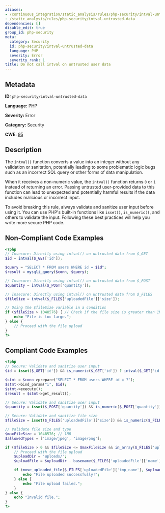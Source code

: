 ```yaml
---
aliases:
- /continuous_integration/static_analysis/rules/php-security/intval-untrusted-data
- /static_analysis/rules/php-security/intval-untrusted-data
dependencies: []
disable_edit: true
group_id: php-security
meta:
  category: Security
  id: php-security/intval-untrusted-data
  language: PHP
  severity: Error
  severity_rank: 1
title: Do not call intval on untrusted user data
---
```

<!--  SOURCED FROM https://github.com/DataDog/datadog-static-analyzer-rule-docs -->


## Metadata
**ID:** `php-security/intval-untrusted-data`

**Language:** PHP

**Severity:** Error

**Category:** Security

**CWE**: [95](https://cwe.mitre.org/data/definitions/95.html)

## Description
The `intval()` function converts a value into an integer without any validation or sanitation, potentially leading to some problematic logic bugs such as an incorrect SQL query or other forms of data manipulation.

When it receives a non-numeric value, the `intval()` function returns `0` or `1` instead of returning an error. Passing untrusted user-provided data to this function can lead to unexpected and potentially harmful results if the data includes malicious or incorrect input.

To avoid breaking this rule, always validate and sanitize user input before using it. You can use PHP's built-in functions like `isset()`, `is_numeric()`, and others to validate the input. Following these best practices will help you write more secure PHP code.

## Non-Compliant Code Examples
```php
<?php
// Insecure: Directly using intval() on untrusted data from $_GET
$id = intval($_GET['id']);

$query = "SELECT * FROM users WHERE id = $id";
$result = mysqli_query($conn, $query);

// Insecure: Directly using intval() on untrusted data from $_POST
$quantity = intval($_POST['quantity']);

// Insecure: Directly using intval() on untrusted data from $_FILES
$fileSize = intval($_FILES['uploadedFile']['size']);

// Using the $fileSize variable in a condition
if ($fileSize > 1048576) { // Check if the file size is greater than 1MB
    echo "File is too large.";
} else {
    // Proceed with the file upload
}
?>
```

## Compliant Code Examples
```php
<?php
// Secure: Validate and sanitize user input
$id = isset($_GET['id']) && is_numeric($_GET['id']) ? intval($_GET['id']) : 0;

$stmt = $conn->prepare("SELECT * FROM users WHERE id = ?");
$stmt->bind_param("i", $id);
$stmt->execute();
$result = $stmt->get_result();

// Secure: Validate and sanitize user input
$quantity = isset($_POST['quantity']) && is_numeric($_POST['quantity']) ? intval($_POST['quantity']) : 0;

// Secure: Validate and sanitize file size
$fileSize = isset($_FILES['uploadedFile']['size']) && is_numeric($_FILES['uploadedFile']['size']) ? intval($_FILES['uploadedFile']['size']) : 0;

// Validate file size and type
$maxFileSize = 1048576; // 1MB
$allowedTypes = ['image/jpeg', 'image/png'];

if ($fileSize > 0 && $fileSize <= $maxFileSize && in_array($_FILES['uploadedFile']['type'], $allowedTypes)) {
    // Proceed with the file upload
    $uploadDir = 'uploads/';
    $uploadFile = $uploadDir . basename($_FILES['uploadedFile']['name']);

    if (move_uploaded_file($_FILES['uploadedFile']['tmp_name'], $uploadFile)) {
        echo "File uploaded successfully!";
    } else {
        echo "File upload failed.";
    }
} else {
    echo "Invalid file.";
}
?>
```
